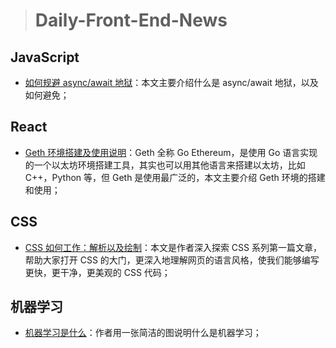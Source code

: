 
> # Daily-Front-End-News

## JavaScript

- [如何规避 async/await 地狱](https://medium.freecodecamp.org/avoiding-the-async-await-hell-c77a0fb71c4c)：本文主要介绍什么是 async/await 地狱，以及如何避免；

## React

- [Geth 环境搭建及使用说明](https://zhaozhiming.github.io/blog/2018/04/13/setup-geth-env/)：Geth 全称 Go Ethereum，是使用 Go 语言实现的一个以太坊环境搭建工具，其实也可以用其他语言来搭建以太坊，比如 C++，Python 等，但 Geth 是使用最广泛的，本文主要介绍 Geth 环境的搭建和使用；

## CSS

- [CSS 如何工作：解析以及绘制](https://blog.logrocket.com/how-css-works-parsing-painting-css-in-the-critical-rendering-path-b3ee290762d3)：本文是作者深入探索 CSS 系列第一篇文章，帮助大家打开 CSS 的大门，更深入地理解网页的语言风格，使我们能够编写更快，更干净，更美观的 CSS 代码；

## 机器学习

- [机器学习是什么](https://twitter.com/ruanyf/status/985301799316873216)：作者用一张简洁的图说明什么是机器学习；